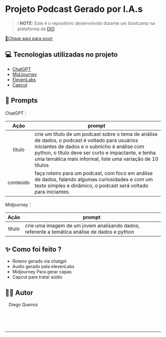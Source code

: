 # Projeto Podcast Gerado por I.A.s


 > ℹ️ **NOTE:** Este é o repositório desenvolvido durante um bootcamp na plataforma da [DIO](https://dio.me)

<a href="https://github.com/Diego-QN/prompts-for-podcast-generate-by-ia/blob/main/podcasteditado.mp3" title="View mp3 now"> 📕Clique aqui para ouvir</a>

## 💻 Tecnologias utilizadas no projeto


- [ChatGPT](https://chat.openai.com/) 
- [MidJourney](https://www.midjourney.com/app/)
- [ElevenLabs](https://beta.elevenlabs.io/)
- [Capcut](https://www.capcut.com/pt-br/)

## 🧠 Prompts


ChatGPT：

|   Ação   | prompt                                                                                                                                                                                                                                                         |
| :------: | -------------------------------------------------------------------------------------------------------------------------------------------------------------------------------------------------------------------------------------------------------------- |
|  título  | crie um título de um podcast sobre o tema de análise de dados, o podcast é voltado para usuários iniciantes de dados e o subnicho é análise com python, o título deve ser curto e impactante, e tenha uma temática mais informal, liste uma variação de 10 títulos |
| conteúdo | faça roteiro para um podcast, com foco em análise de dados, falando algumas curiosidades e com um texto simples e dinâmico, o podcast será voltado para iniciantes. |


Midjourney：

|  Ação  | prompt                                                                                       |
| :----: | -------------------------------------------------------------------------------------------- |
| título | crie uma imagem de um jovem analisando dados, referente a temática análise de dados e python |

## ✨ Como foi feito ?

- Roteiro gerado via chatgpt
- Audio gerado pela elevenLabs
- Midjourney Para gerar capas
- Capcut para tratar aúdio


## 👨‍💻 Autor
<p>
    <p>&nbsp&nbsp&nbspDiego Queiroz<br>
    &nbsp&nbsp&nbsp
</p>
<br/><br/>

---
